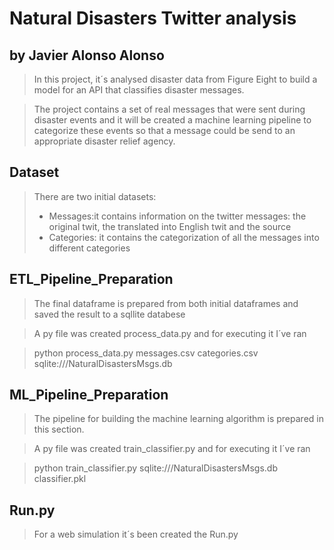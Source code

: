 # Natural Disasters Twitter analysis
## by Javier Alonso Alonso

> In this project, it´s analysed disaster data from Figure Eight to build a model for an API that classifies disaster messages.

> The project contains a set of real messages that were sent during disaster events and it will be created a machine learning pipeline to categorize these events so that a message could be send to an appropriate disaster relief agency.

## Dataset

> There are two initial datasets:
> - Messages:it contains information on the twitter messages: the original twit, the translated into English twit and the source
> - Categories: it contains the categorization of all the messages into different categories


## ETL_Pipeline_Preparation

> The final dataframe is prepared from both initial dataframes and saved the result to a sqllite databese

> A py file was created process_data.py and for executing it I´ve ran 

> python process_data.py messages.csv categories.csv sqlite:///NaturalDisastersMsgs.db

## ML_Pipeline_Preparation

> The pipeline for building the machine learning algorithm is prepared in this section.

> A py file was created train_classifier.py and for executing it I´ve ran

> python train_classifier.py sqlite:///NaturalDisastersMsgs.db classifier.pkl

## Run.py

> For a web simulation it´s been created the Run.py

